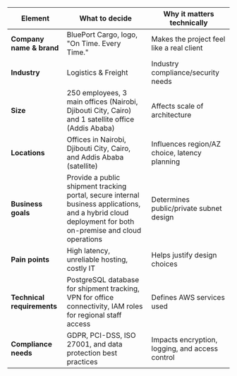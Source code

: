 




| Element                    | What to decide                                                                                                                                           | Why it matters technically                      |
| -------------------------- | -------------------------------------------------------------------------------------------------------------------------------------------------------- | ----------------------------------------------- |
| **Company name & brand**   | BluePort Cargo, logo, "On Time. Every Time."                                                                                                             | Makes the project feel like a real client       |
| **Industry**               | Logistics & Freight                                                                                                                                      | Industry compliance/security needs              |
| **Size**                   | 250 employees, 3 main offices (Nairobi, Djibouti City, Cairo) and 1 satellite office (Addis Ababa)                                                       | Affects scale of architecture                   |
| **Locations**              | Offices in Nairobi, Djibouti City, Cairo, and Addis Ababa (satellite)                                                                                    | Influences region/AZ choice, latency planning   |
| **Business goals**         | Provide a public shipment tracking portal, secure internal business applications, and a hybrid cloud deployment for both on-premise and cloud operations | Determines public/private subnet design         |
| **Pain points**            | High latency, unreliable hosting, costly IT                                                                                                              | Helps justify design choices                    |
| **Technical requirements** | PostgreSQL database for shipment tracking, VPN for office connectivity, IAM roles for regional staff access                                              | Defines AWS services used                       |
| **Compliance needs**       | GDPR, PCI-DSS, ISO 27001, and data protection best practices                                                                                             | Impacts encryption, logging, and access control |
